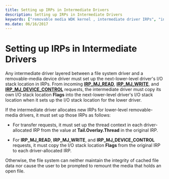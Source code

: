 ```yaml
---
title: Setting up IRPs in Intermediate Drivers
description: Setting up IRPs in Intermediate Drivers
keywords: ["removable media WDK kernel , intermediate driver IRPs", "intermediate driver IRPs WDK removable media"]
ms.date: 06/16/2017
---
```


# Setting up IRPs in Intermediate Drivers





Any intermediate driver layered between a file system driver and a removable-media device driver must set up the next-lower-level driver's I/O stack location in IRPs. From incoming [**IRP\_MJ\_READ**](./irp-mj-read.md), [**IRP\_MJ\_WRITE**](./irp-mj-write.md), and [**IRP\_MJ\_DEVICE\_CONTROL**](./irp-mj-device-control.md) requests, the intermediate driver must copy its own I/O stack location **Flags** into the next-lower-level driver's I/O stack location when it sets up the I/O stack location for the lower driver.

If the intermediate driver allocates new IRPs for lower-level removable-media drivers, it must set up those IRPs as follows:

-   For transfer requests, it must set up the thread context in each driver-allocated IRP from the value at **Tail.Overlay.Thread** in the original IRP.

-   For **IRP\_MJ\_READ**, **IRP\_MJ\_WRITE**, and **IRP\_MJ\_DEVICE\_CONTROL** requests, it must copy the I/O stack location **Flags** from the original IRP to each driver-allocated IRP.

Otherwise, the file system can neither maintain the integrity of cached file data nor cause the user to be prompted to remount the media that holds an open file.

 

